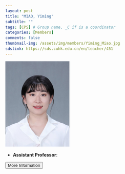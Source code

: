 ```yaml
---
layout: post
title: "MIAO, Yiming"
subtitle: ""
tags: [CPS] # Group name, _C if is a coordinator
categories: [Members]
comments: false
thumbnail-img: /assets/img/members/Yiming_Miao.jpg
sdslink: https://sds.cuhk.edu.cn/en/teacher/451
---
```


<!-- photo -->
<!-- size: 200px width use html-->
<img
    src="../../assets/img/members/Yiming_Miao.jpg"
    alt="Yiming Miao"
    style="width: 200px; align: left;"
/>

<!-- bio -->
- **Assistant Professor**:

<p>
    <button class="button">
    <a
        href="https://sds.cuhk.edu.cn/en/teacher/451"
        style="text-decoration: none"
        >More Information</a
    >
    </button>
</p>